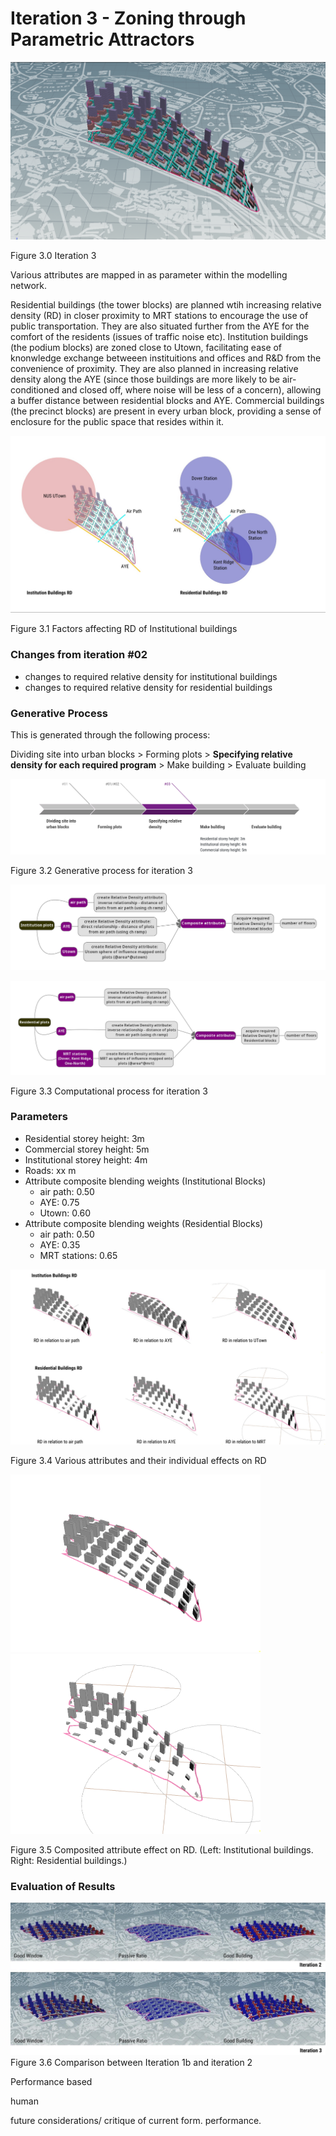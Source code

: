 # Iteration 3 - Zoning through Parametric Attractors

![Iteration 3](imgs/h030site.PNG)

Figure 3.0 Iteration 3

Various attributes are mapped in as parameter within the modelling network. 

Residential buildings (the tower blocks) are planned wtih increasing relative density (RD) in closer proximity to MRT stations to encourage the use of public transportation. They are also situated further from the AYE for the comfort of the residents (issues of traffic noise etc). Institution buildings (the podium blocks) are zoned close to Utown, facilitating ease of knonwledge exchange betweeen instituitions and offices and R&D from the convenience of proximity. They are also planned in increasing relative density along the AYE (since those buildings are more likely to be air-conditioned and closed off, where noise will be less of a concern), allowing a buffer distance between residential blocks and AYE. Commercial buildings (the precinct blocks) are present in every urban block, providing a sense of enclosure for the public space that resides within it. 

![Left: Factors affecting RD of Institutional buildings. Right:  Factors affecting RD of Residential buildings.](imgs/03instiresiall.jpg)

Figure 3.1 Factors affecting RD of Institutional buildings

### Changes from iteration #02

* changes to required relative density for institutional buildings
* changes to required relative density for residential buildings

### Generative Process

This is generated through the following process:

Dividing site into urban blocks > Forming plots > __Specifying relative density for each required program__ > Make building > Evaluate building

![Generative process](imgs/03generativeprocess.PNG)


Figure 3.2 Generative process for iteration 3

![Computational process - Institutional Buildings](imgs/03computationallogicInsti.png)

![Computational process - Residential Buildings](imgs/03computationallogicResi.png)

Figure 3.3 Computational process for iteration 3

### Parameters

* Residential storey height: 3m
* Commercial storey height: 5m
* Institutional storey height: 4m
* Roads: xx m
* Attribute composite blending weights (Institutional Blocks)
  * air path: 0.50
  * AYE: 0.75
  * Utown: 0.60
* Attribute composite blending weights (Residential Blocks)
  * air path: 0.50
  * AYE: 0.35
  * MRT stations: 0.65
  
![Various attributes and their individual effects on RD](imgs/03attribweight.jpg)

Figure 3.4 Various attributes and their individual effects on RD

<img src="imgs/03Insti_composite.png" width = "400"> <img src="imgs/03Resi_composite.png" width = "400">

Figure 3.5 Composited attribute effect on RD. (Left: Institutional buildings. Right: Residential buildings.)


### Evaluation of Results

![Comparison between Iteration 1b and iteration 2](imgs/hr23.jpg)
Figure 3.6 Comparison between Iteration 1b and iteration 2


Performance based

human

future considerations/ critique of current
form. performance. 
